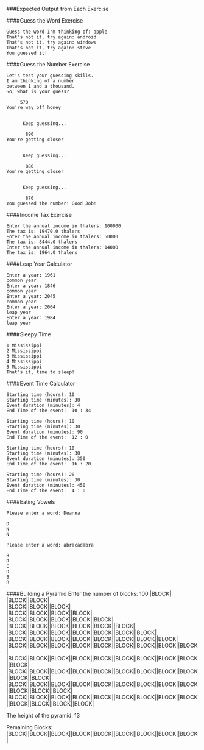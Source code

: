 ###Expected Output from Each Exercise




####Guess the Word Exercise
 ``` 
 Guess the word I'm thinking of: apple 
 That's not it, try again: android 
 That's not it, try again: windows
 That's not it, try again: steve
 You guessed it!
 ```
 
 
 ####Guess the Number Exercise
 ```
Let's test your guessing skills.
I am thinking of a number 
between 1 and a thousand. 
So, what is your guess?
 
      570
You're way off honey
 
    
       Keep guessing...
    
        890
You're getting closer
 
    
       Keep guessing...
    
        880
You're getting closer
 
    
       Keep guessing...
    
        870
You guessed the number! Good Job!
```

####Income Tax Exercise
```
Enter the annual income in thalers: 100000
The tax is: 19470.0 thalers
Enter the annual income in thalers: 50000
The tax is: 8444.0 thalers
Enter the annual income in thalers: 14000
The tax is: 1964.0 thalers
```

####Leap Year Calculator
```
Enter a year: 1961
common year
Enter a year: 1846
common year
Enter a year: 2045
common year
Enter a year: 2004
leap year
Enter a year: 1984
leap year
```

####Sleepy Time
```
1 Mississippi
2 Mississippi
3 Mississippi
4 Mississippi
5 Mississippi
That's it, time to sleep!
```

####Event Time Calculator
```
Starting time (hours): 10
Starting time (minutes): 30
Event duration (minutes): 4
End Time of the event:  10 : 34

Starting time (hours): 10
Starting time (minutes): 30
Event duration (minutes): 90
End Time of the event:  12 : 0

Starting time (hours): 10
Starting time (minutes): 30
Event duration (minutes): 350
End Time of the event:  16 : 20

Starting time (hours): 20
Starting time (minutes): 30
Event duration (minutes): 450
End Time of the event:  4 : 0
```

####Eating Vowels
```
Please enter a word: Deanna

D
N
N

Please enter a word: abracadabra

B
R
C
D
B
R

```

####Building a Pyramid
Enter the number of blocks: 100
                                                        |BLOCK|                                                         
                                                     |BLOCK||BLOCK|                                                     
                                                 |BLOCK||BLOCK||BLOCK|                                                  
                                              |BLOCK||BLOCK||BLOCK||BLOCK|                                              
                                          |BLOCK||BLOCK||BLOCK||BLOCK||BLOCK|                                           
                                       |BLOCK||BLOCK||BLOCK||BLOCK||BLOCK||BLOCK|                                       
                                   |BLOCK||BLOCK||BLOCK||BLOCK||BLOCK||BLOCK||BLOCK|                                    
                                |BLOCK||BLOCK||BLOCK||BLOCK||BLOCK||BLOCK||BLOCK||BLOCK|                                
                            |BLOCK||BLOCK||BLOCK||BLOCK||BLOCK||BLOCK||BLOCK||BLOCK||BLOCK|                             
                         |BLOCK||BLOCK||BLOCK||BLOCK||BLOCK||BLOCK||BLOCK||BLOCK||BLOCK||BLOCK|                         
                     |BLOCK||BLOCK||BLOCK||BLOCK||BLOCK||BLOCK||BLOCK||BLOCK||BLOCK||BLOCK||BLOCK|                      
                  |BLOCK||BLOCK||BLOCK||BLOCK||BLOCK||BLOCK||BLOCK||BLOCK||BLOCK||BLOCK||BLOCK||BLOCK|                  
              |BLOCK||BLOCK||BLOCK||BLOCK||BLOCK||BLOCK||BLOCK||BLOCK||BLOCK||BLOCK||BLOCK||BLOCK||BLOCK|               
 
 
The height of the pyramid: 13
 
 
Remaining Blocks:
|BLOCK||BLOCK||BLOCK||BLOCK||BLOCK||BLOCK||BLOCK||BLOCK||BLOCK|